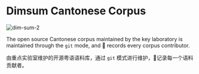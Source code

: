 # Dimsum Cantonese Corpus

![dim-sum-2](https://p.ipic.vip/imk9aa.png)

The open source Cantonese corpus maintained by the key laboratory is maintained through the `git` mode, and 📝 records every corpus contributor.

由重点实验室维护的开源粤语语料库，通过 `git` 模式进行维护，📝记录每一个语料贡献者。

